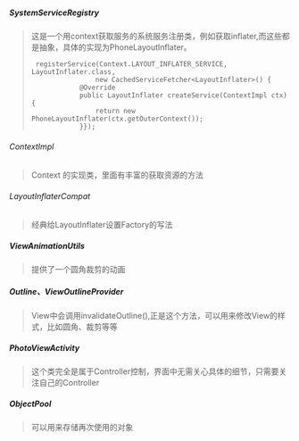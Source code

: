 ##### SystemServiceRegistry

> 这是一个用context获取服务的系统服务注册类，例如获取inflater,而这些都是抽象，具体的实现为PhoneLayoutInflater。
>
> ```
>  registerService(Context.LAYOUT_INFLATER_SERVICE, LayoutInflater.class,
>                 new CachedServiceFetcher<LayoutInflater>() {
>             @Override
>             public LayoutInflater createService(ContextImpl ctx) {
>                 return new PhoneLayoutInflater(ctx.getOuterContext());
>             }});
> ```
>
> 

###### ContextImpl

> Context 的实现类，里面有丰富的获取资源的方法

###### LayoutInflaterCompat

> 经典给LayoutInflater设置Factory的写法

##### ViewAnimationUtils

> 提供了一个圆角裁剪的动画

##### Outline、ViewOutlineProvider

> View中会调用invalidateOutline(),正是这个方法，可以用来修改View的样式，比如圆角、裁剪等等

##### PhotoViewActivity

> 这个类完全是属于Controller控制，界面中无需关心具体的细节，只需要关注自己的Controller

##### ObjectPool 

> 可以用来存储再次使用的对象